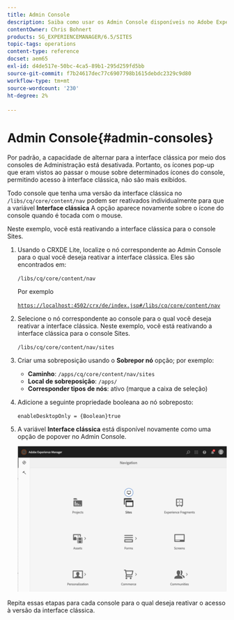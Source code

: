 ```yaml
---
title: Admin Console
description: Saiba como usar os Admin Console disponíveis no Adobe Experience Manager.
contentOwner: Chris Bohnert
products: SG_EXPERIENCEMANAGER/6.5/SITES
topic-tags: operations
content-type: reference
docset: aem65
exl-id: d4de517e-50bc-4ca5-89b1-295d259fd5bb
source-git-commit: f7b24617dec77c6907798b1615debdc2329c9d80
workflow-type: tm+mt
source-wordcount: '230'
ht-degree: 2%

---
```



# Admin Console{#admin-consoles}

Por padrão, a capacidade de alternar para a interface clássica por meio dos consoles de Administração está desativada. Portanto, os ícones pop-up que eram vistos ao passar o mouse sobre determinados ícones do console, permitindo acesso à interface clássica, não são mais exibidos.

Todo console que tenha uma versão da interface clássica no `/libs/cq/core/content/nav` podem ser reativados individualmente para que a variável **Interface clássica** A opção aparece novamente sobre o ícone do console quando é tocada com o mouse.

Neste exemplo, você está reativando a interface clássica para o console Sites.

1. Usando o CRXDE Lite, localize o nó correspondente ao Admin Console para o qual você deseja reativar a interface clássica. Eles são encontrados em:

   `/libs/cq/core/content/nav`

   Por exemplo

   [`https://localhost:4502/crx/de/index.jsp#/libs/cq/core/content/nav`](https://localhost:4502/crx/de/index.jsp#/libs/cq/core/content/nav)

1. Selecione o nó correspondente ao console para o qual você deseja reativar a interface clássica. Neste exemplo, você está reativando a interface clássica para o console Sites.

   `/libs/cq/core/content/nav/sites`

1. Criar uma sobreposição usando o **Sobrepor nó** opção; por exemplo:

   * **Caminho**: `/apps/cq/core/content/nav/sites`
   * **Local de sobreposição**: `/apps/`
   * **Corresponder tipos de nós**: ativo (marque a caixa de seleção)

1. Adicione a seguinte propriedade booleana ao nó sobreposto:

   `enableDesktopOnly = {Boolean}true`

1. A variável **Interface clássica** está disponível novamente como uma opção de popover no Admin Console.

   ![opção de popover da interface clássica](assets/syui-01-2019-02-27-15-16-55.png)

Repita essas etapas para cada console para o qual deseja reativar o acesso à versão da interface clássica.
